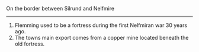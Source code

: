 On the border between Silrund and Nelfmire
***

1) Flemming used to be a fortress during the first Nelfmiran war 30 years ago.
2) The towns main export comes from a copper mine located beneath the old fortress.